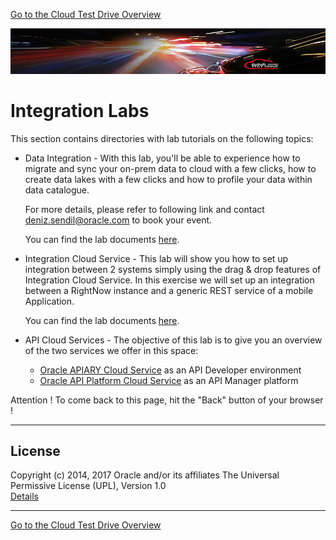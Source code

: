 [Go to the Cloud Test Drive Overview](../README.md)

![](../common/images/customer.logo2.png)

# Integration Labs #

This section contains directories with lab tutorials on the following topics:

+ Data Integration - With this lab, you'll be able to experience how to migrate and sync your on-prem data to cloud with a few clicks, how to create data lakes with a few clicks and how to profile your data within data catalogue. 

  For more details, please refer to following link and contact deniz.sendil@oracle.com to book your event. 

  You can find the lab documents [here](DataIntegration). 

+ Integration Cloud Service - This lab will show you how to set up integration between 2 systems simply using the drag & drop features of Integration Cloud Service. In this exercise we will set up an integration between a RightNow instance and a generic REST service of a mobile Application.

  You can find the lab documents [here](IntegrationCloudService/readme.md).

+ API Cloud Services - The objective of this lab is to give you an overview of the two services we offer in this space:
  + [Oracle APIARY Cloud Service](APICS/APIPCS-DesignFirst.md) as an API Developer environment
  + [Oracle API Platform Cloud Service](APICS/APIPCS-Manager.md) as an API Manager platform

Attention ! To come back to this page, hit the "Back" button of your browser !

---

## License ##
Copyright (c) 2014, 2017 Oracle and/or its affiliates
The Universal Permissive License (UPL), Version 1.0   
[Details](../common/license.md)

---
[Go to the Cloud Test Drive Overview](../README.md)

